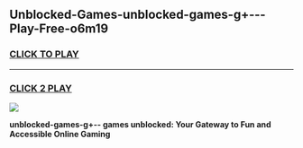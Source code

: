 
## Unblocked-Games-unblocked-games-g+---Play-Free-o6m19
<h3>
<a href="https://premium76.site?title=unblocked-games-g+--&ref=10A">CLICK TO PLAY</a></h3>
<hr>

<h3>
<a href="https://premium76.site?title=unblocked-games-g+--&ref=10A">CLICK 2 PLAY</a>
  
</h3>

<a href="https://premium76.site?title=unblocked-games-g+--&ref=10A"><img src="https://clearcache.store/games.png"></a>


**unblocked-games-g+-- games unblocked: Your Gateway to Fun and Accessible Online Gaming**
